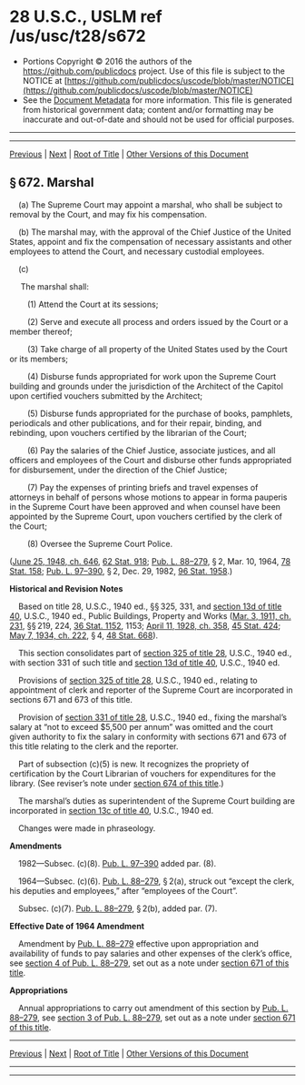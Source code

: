 ---
---

# 28 U.S.C., USLM ref /us/usc/t28/s672

* Portions Copyright © 2016 the authors of the https://github.com/publicdocs project.
  Use of this file is subject to the NOTICE at [https://github.com/publicdocs/uscode/blob/master/NOTICE](https://github.com/publicdocs/uscode/blob/master/NOTICE)
* See the [Document Metadata](././../../../../..//README.md) for more information.
  This file is generated from historical government data; content and/or formatting may be inaccurate and out-of-date and should not be used for official purposes.

----------
----------

[Previous](./../../../../..//us/usc/t28/ptIII/ch45/m__us_usc_t28_s671.md) | [Next](./../../../../..//us/usc/t28/ptIII/ch45/m__us_usc_t28_s673.md) | [Root of Title](./../../../../../) | [Other Versions of this Document](https://publicdocs.github.io/go/links?ns=uslm&ref=%2Fus%2Fusc%2Ft28%2Fs672)

## § 672. Marshal

    (a) The Supreme Court may appoint a marshal, who shall be subject to removal by the Court, and may fix his compensation.

    (b) The marshal may, with the approval of the Chief Justice of the United States, appoint and fix the compensation of necessary assistants and other employees to attend the Court, and necessary custodial employees.

    (c)

     The marshal shall:

        (1) Attend the Court at its sessions;

        (2) Serve and execute all process and orders issued by the Court or a member thereof;

        (3) Take charge of all property of the United States used by the Court or its members;

        (4) Disburse funds appropriated for work upon the Supreme Court building and grounds under the jurisdiction of the Architect of the Capitol upon certified vouchers submitted by the Architect;

        (5) Disburse funds appropriated for the purchase of books, pamphlets, periodicals and other publications, and for their repair, binding, and rebinding, upon vouchers certified by the librarian of the Court;

        (6) Pay the salaries of the Chief Justice, associate justices, and all officers and employees of the Court and disburse other funds appropriated for disbursement, under the direction of the Chief Justice;

        (7) Pay the expenses of printing briefs and travel expenses of attorneys in behalf of persons whose motions to appear in forma pauperis in the Supreme Court have been approved and when counsel have been appointed by the Supreme Court, upon vouchers certified by the clerk of the Court;

        (8) Oversee the Supreme Court Police.

([June 25, 1948, ch. 646][/us/act/1948-06-25/ch646], [62 Stat. 918][/us/stat/62/918]; [Pub. L. 88–279][/us/pl/88/279], § 2, Mar. 10, 1964, [78 Stat. 158][/us/stat/78/158]; [Pub. L. 97–390][/us/pl/97/390], § 2, Dec. 29, 1982, [96 Stat. 1958][/us/stat/96/1958].)

 __Historical and Revision Notes__ 

    Based on title 28, U.S.C., 1940 ed., §§ 325, 331, and [section 13d of title 40][/us/usc/t40/s13d], U.S.C., 1940 ed., Public Buildings, Property and Works ([Mar. 3, 1911, ch. 231][/us/act/1911-03-03/ch231], §§ 219, 224, [36 Stat. 1152][/us/stat/36/1152], 1153; [April 11, 1928, ch. 358][/us/act/1928-04-11/ch358], [45 Stat. 424][/us/stat/45/424]; [May 7, 1934, ch. 222][/us/act/1934-05-07/ch222], § 4, [48 Stat. 668][/us/stat/48/668]).

    This section consolidates part of [section 325 of title 28][/us/usc/t28/s325], U.S.C., 1940 ed., with section 331 of such title and [section 13d of title 40][/us/usc/t40/s13d], U.S.C., 1940 ed.

    Provisions of [section 325 of title 28][/us/usc/t28/s325], U.S.C., 1940 ed., relating to appointment of clerk and reporter of the Supreme Court are incorporated in sections 671 and 673 of this title.

    Provision of [section 331 of title 28][/us/usc/t28/s331], U.S.C., 1940 ed., fixing the marshal’s salary at “not to exceed $5,500 per annum” was omitted and the court given authority to fix the salary in conformity with sections 671 and 673 of this title relating to the clerk and the reporter.

    Part of subsection (c)(5) is new. It recognizes the propriety of certification by the Court Librarian of vouchers for expenditures for the library. (See reviser’s note under [section 674 of this title][/us/usc/t28/s674].)

    The marshal’s duties as superintendent of the Supreme Court building are incorporated in [section 13c of title 40][/us/usc/t40/s13c], U.S.C., 1940 ed.

    Changes were made in phraseology.

 __Amendments__ 

    1982—Subsec. (c)(8). [Pub. L. 97–390][/us/pl/97/390] added par. (8).

    1964—Subsec. (c)(6). [Pub. L. 88–279][/us/pl/88/279], § 2(a), struck out “except the clerk, his deputies and employees,” after “employees of the Court”.

    Subsec. (c)(7). [Pub. L. 88–279][/us/pl/88/279], § 2(b), added par. (7).

 __Effective Date of 1964 Amendment__ 

    Amendment by [Pub. L. 88–279][/us/pl/88/279] effective upon appropriation and availability of funds to pay salaries and other expenses of the clerk’s office, see [section 4 of Pub. L. 88–279][/us/pl/88/279/s4], set out as a note under [section 671 of this title][/us/usc/t28/s671].

 __Appropriations__ 

    Annual appropriations to carry out amendment of this section by [Pub. L. 88–279][/us/pl/88/279], see [section 3 of Pub. L. 88–279][/us/pl/88/279/s3], set out as a note under [section 671 of this title][/us/usc/t28/s671].

----------

[Previous](./../../../../..//us/usc/t28/ptIII/ch45/m__us_usc_t28_s671.md) | [Next](./../../../../..//us/usc/t28/ptIII/ch45/m__us_usc_t28_s673.md) | [Root of Title](./../../../../../) | [Other Versions of this Document](https://publicdocs.github.io/go/links?ns=uslm&ref=%2Fus%2Fusc%2Ft28%2Fs672)

----------
----------

[/us/act/1948-06-25/ch646]: https://publicdocs.github.io/go/links?ns=uslm&ref=%2Fus%2Fact%2F1948-06-25%2Fch646
[/us/stat/62/918]: https://publicdocs.github.io/go/links?ns=uslm&ref=%2Fus%2Fstat%2F62%2F918
[/us/pl/88/279]: https://publicdocs.github.io/go/links?ns=uslm&ref=%2Fus%2Fpl%2F88%2F279
[/us/stat/78/158]: https://publicdocs.github.io/go/links?ns=uslm&ref=%2Fus%2Fstat%2F78%2F158
[/us/pl/97/390]: https://publicdocs.github.io/go/links?ns=uslm&ref=%2Fus%2Fpl%2F97%2F390
[/us/stat/96/1958]: https://publicdocs.github.io/go/links?ns=uslm&ref=%2Fus%2Fstat%2F96%2F1958
[/us/usc/t40/s13d]: https://publicdocs.github.io/go/links?ns=uslm&ref=%2Fus%2Fusc%2Ft40%2Fs13d
[/us/act/1911-03-03/ch231]: https://publicdocs.github.io/go/links?ns=uslm&ref=%2Fus%2Fact%2F1911-03-03%2Fch231
[/us/stat/36/1152]: https://publicdocs.github.io/go/links?ns=uslm&ref=%2Fus%2Fstat%2F36%2F1152
[/us/act/1928-04-11/ch358]: https://publicdocs.github.io/go/links?ns=uslm&ref=%2Fus%2Fact%2F1928-04-11%2Fch358
[/us/stat/45/424]: https://publicdocs.github.io/go/links?ns=uslm&ref=%2Fus%2Fstat%2F45%2F424
[/us/act/1934-05-07/ch222]: https://publicdocs.github.io/go/links?ns=uslm&ref=%2Fus%2Fact%2F1934-05-07%2Fch222
[/us/stat/48/668]: https://publicdocs.github.io/go/links?ns=uslm&ref=%2Fus%2Fstat%2F48%2F668
[/us/usc/t28/s325]: https://publicdocs.github.io/go/links?ns=uslm&ref=%2Fus%2Fusc%2Ft28%2Fs325
[/us/usc/t40/s13d]: https://publicdocs.github.io/go/links?ns=uslm&ref=%2Fus%2Fusc%2Ft40%2Fs13d
[/us/usc/t28/s325]: https://publicdocs.github.io/go/links?ns=uslm&ref=%2Fus%2Fusc%2Ft28%2Fs325
[/us/usc/t28/s331]: https://publicdocs.github.io/go/links?ns=uslm&ref=%2Fus%2Fusc%2Ft28%2Fs331
[/us/usc/t28/s674]: https://publicdocs.github.io/go/links?ns=uslm&ref=%2Fus%2Fusc%2Ft28%2Fs674
[/us/usc/t40/s13c]: https://publicdocs.github.io/go/links?ns=uslm&ref=%2Fus%2Fusc%2Ft40%2Fs13c
[/us/pl/97/390]: https://publicdocs.github.io/go/links?ns=uslm&ref=%2Fus%2Fpl%2F97%2F390
[/us/pl/88/279]: https://publicdocs.github.io/go/links?ns=uslm&ref=%2Fus%2Fpl%2F88%2F279
[/us/pl/88/279]: https://publicdocs.github.io/go/links?ns=uslm&ref=%2Fus%2Fpl%2F88%2F279
[/us/pl/88/279]: https://publicdocs.github.io/go/links?ns=uslm&ref=%2Fus%2Fpl%2F88%2F279
[/us/pl/88/279/s4]: https://publicdocs.github.io/go/links?ns=uslm&ref=%2Fus%2Fpl%2F88%2F279%2Fs4
[/us/usc/t28/s671]: https://publicdocs.github.io/go/links?ns=uslm&ref=%2Fus%2Fusc%2Ft28%2Fs671
[/us/pl/88/279]: https://publicdocs.github.io/go/links?ns=uslm&ref=%2Fus%2Fpl%2F88%2F279
[/us/pl/88/279/s3]: https://publicdocs.github.io/go/links?ns=uslm&ref=%2Fus%2Fpl%2F88%2F279%2Fs3
[/us/usc/t28/s671]: https://publicdocs.github.io/go/links?ns=uslm&ref=%2Fus%2Fusc%2Ft28%2Fs671


